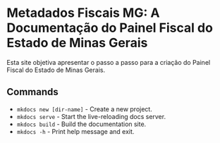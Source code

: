 # Metadados Fiscais MG: A Documentação do Painel Fiscal do Estado de Minas Gerais

Esta site objetiva apresentar o passo a passo para a criação do Painel Fiscal do Estado de Minas Gerais.

## Commands

* `mkdocs new [dir-name]` - Create a new project.
* `mkdocs serve` - Start the live-reloading docs server.
* `mkdocs build` - Build the documentation site.
* `mkdocs -h` - Print help message and exit.


